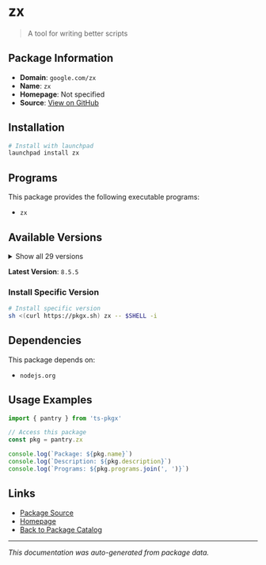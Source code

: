 # zx

> A tool for writing better scripts

## Package Information

- **Domain**: `google.com/zx`
- **Name**: `zx`
- **Homepage**: Not specified
- **Source**: [View on GitHub](https://github.com/pkgxdev/pantry/tree/main/projects/google.com/zx/package.yml)

## Installation

```bash
# Install with launchpad
launchpad install zx
```

## Programs

This package provides the following executable programs:

- `zx`

## Available Versions

<details>
<summary>Show all 29 versions</summary>

- `8.5.5`, `8.5.4`, `8.5.3`, `8.5.2`, `8.5.0`
- `8.4.1`, `8.4.0`, `8.3.2`, `8.3.1`, `8.3.0`
- `8.2.4`, `8.2.3`, `8.2.2`, `8.2.1`, `8.2.0`
- `8.1.9`, `8.1.8`, `8.1.7`, `8.1.6`, `8.1.5`
- `8.1.4`, `8.1.3`, `8.1.2`, `8.1.1`, `8.1.0`
- `8.0.2`, `8.0.1`, `8.0.0`, `7.2.3`

</details>

**Latest Version**: `8.5.5`

### Install Specific Version

```bash
# Install specific version
sh <(curl https://pkgx.sh) zx -- $SHELL -i
```

## Dependencies

This package depends on:

- `nodejs.org`

## Usage Examples

```typescript
import { pantry } from 'ts-pkgx'

// Access this package
const pkg = pantry.zx

console.log(`Package: ${pkg.name}`)
console.log(`Description: ${pkg.description}`)
console.log(`Programs: ${pkg.programs.join(', ')}`)
```

## Links

- [Package Source](https://github.com/pkgxdev/pantry/tree/main/projects/google.com/zx/package.yml)
- [Homepage](#)
- [Back to Package Catalog](../../../package-catalog.md)

---

*This documentation was auto-generated from package data.*
